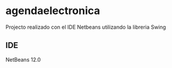 # agendaelectronica
Projecto realizado con el IDE Netbeans utilizando la libreria Swing

## IDE
NetBeans 12.0

